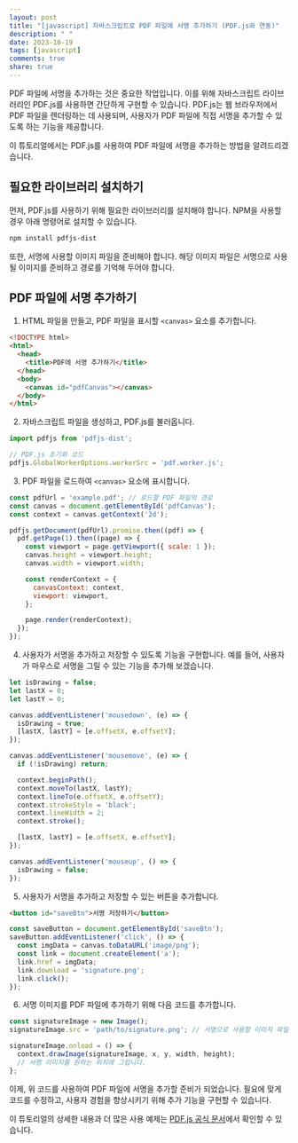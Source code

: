 ```yaml
---
layout: post
title: "[javascript] 자바스크립트로 PDF 파일에 서명 추가하기 (PDF.js와 연동)"
description: " "
date: 2023-10-19
tags: [javascript]
comments: true
share: true
---
```


PDF 파일에 서명을 추가하는 것은 중요한 작업입니다. 이를 위해 자바스크립트 라이브러리인 PDF.js를 사용하면 간단하게 구현할 수 있습니다. PDF.js는 웹 브라우저에서 PDF 파일을 렌더링하는 데 사용되며, 사용자가 PDF 파일에 직접 서명을 추가할 수 있도록 하는 기능을 제공합니다.

이 튜토리얼에서는 PDF.js를 사용하여 PDF 파일에 서명을 추가하는 방법을 알려드리겠습니다. 

## 필요한 라이브러리 설치하기

먼저, PDF.js를 사용하기 위해 필요한 라이브러리를 설치해야 합니다. NPM을 사용할 경우 아래 명령어로 설치할 수 있습니다.

```bash
npm install pdfjs-dist
```

또한, 서명에 사용할 이미지 파일을 준비해야 합니다. 해당 이미지 파일은 서명으로 사용될 이미지를 준비하고 경로를 기억해 두어야 합니다.

## PDF 파일에 서명 추가하기

1. HTML 파일을 만들고, PDF 파일을 표시할 `<canvas>` 요소를 추가합니다.

```html
<!DOCTYPE html>
<html>
  <head>
    <title>PDF에 서명 추가하기</title>
  </head>
  <body>
    <canvas id="pdfCanvas"></canvas>
  </body>
</html>
```

2. 자바스크립트 파일을 생성하고, PDF.js를 불러옵니다.

```javascript
import pdfjs from 'pdfjs-dist';

// PDF.js 초기화 코드
pdfjs.GlobalWorkerOptions.workerSrc = 'pdf.worker.js';
```

3. PDF 파일을 로드하여 `<canvas>` 요소에 표시합니다.

```javascript
const pdfUrl = 'example.pdf'; // 로드할 PDF 파일의 경로
const canvas = document.getElementById('pdfCanvas');
const context = canvas.getContext('2d');

pdfjs.getDocument(pdfUrl).promise.then((pdf) => {
  pdf.getPage(1).then((page) => {
    const viewport = page.getViewport({ scale: 1 });
    canvas.height = viewport.height;
    canvas.width = viewport.width;

    const renderContext = {
      canvasContext: context,
      viewport: viewport,
    };

    page.render(renderContext);
  });
});
```

4. 사용자가 서명을 추가하고 저장할 수 있도록 기능을 구현합니다. 예를 들어, 사용자가 마우스로 서명을 그릴 수 있는 기능을 추가해 보겠습니다.

```javascript
let isDrawing = false;
let lastX = 0;
let lastY = 0;

canvas.addEventListener('mousedown', (e) => {
  isDrawing = true;
  [lastX, lastY] = [e.offsetX, e.offsetY];
});

canvas.addEventListener('mousemove', (e) => {
  if (!isDrawing) return;

  context.beginPath();
  context.moveTo(lastX, lastY);
  context.lineTo(e.offsetX, e.offsetY);
  context.strokeStyle = 'black';
  context.lineWidth = 2;
  context.stroke();

  [lastX, lastY] = [e.offsetX, e.offsetY];
});

canvas.addEventListener('mouseup', () => {
  isDrawing = false;
});
```

5. 사용자가 서명을 추가하고 저장할 수 있는 버튼을 추가합니다.

```html
<button id="saveBtn">서명 저장하기</button>
```

```javascript
const saveButton = document.getElementById('saveBtn');
saveButton.addEventListener('click', () => {
  const imgData = canvas.toDataURL('image/png');
  const link = document.createElement('a');
  link.href = imgData;
  link.download = 'signature.png';
  link.click();
});
```

6. 서명 이미지를 PDF 파일에 추가하기 위해 다음 코드를 추가합니다.

```javascript
const signatureImage = new Image();
signatureImage.src = 'path/to/signature.png'; // 서명으로 사용할 이미지 파일 경로

signatureImage.onload = () => {
  context.drawImage(signatureImage, x, y, width, height);
  // 서명 이미지를 원하는 위치에 그립니다.
};
```

이제, 위 코드를 사용하여 PDF 파일에 서명을 추가할 준비가 되었습니다. 필요에 맞게 코드를 수정하고, 사용자 경험을 향상시키기 위해 추가 기능을 구현할 수 있습니다.

이 튜토리얼의 상세한 내용과 더 많은 사용 예제는 [PDF.js 공식 문서](https://mozilla.github.io/pdf.js/)에서 확인할 수 있습니다.
